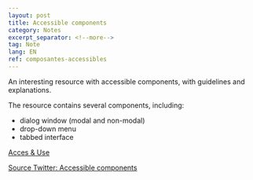 ```yaml
---
layout: post
title: Accessible components
category: Notes
excerpt_separator: <!--more-->
tag: Note
lang: EN
ref: composantes-accessibles
---
```


An interesting resource with accessible components, with guidelines and explanations.  

<!--more-->

The resource contains several components, including:
- dialog window (modal and non-modal)
- drop-down menu
- tabbed interface

[Acces & Use ](https://accessuse.eu/en/components.html)
 
[Source Twitter: Accessible components ](https://twitter.com/vitalyf/status/1602338575130959872)

